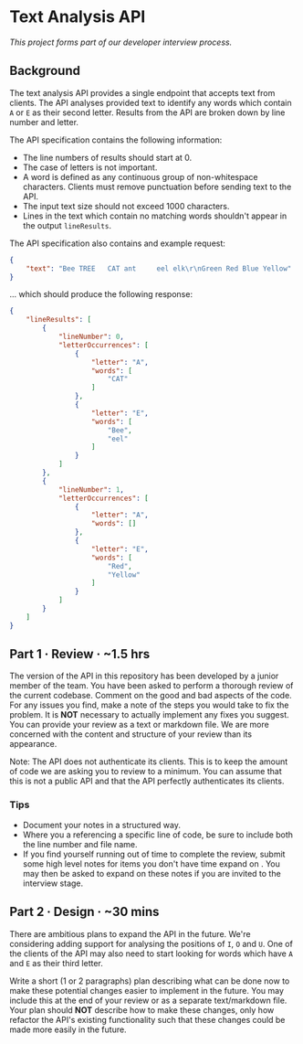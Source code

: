 # Text Analysis API

*This project forms part of our developer interview process.*

## Background

The text analysis API provides a single endpoint that accepts text from clients. The API analyses provided text to identify any words which contain `A` or `E` as their second letter. Results from the API are broken down by line number and letter. 

The API specification contains the following information:
- The line numbers of results should start at 0.
- The case of letters is not important.
- A word is defined as any continuous group of non-whitespace characters. Clients must remove punctuation before sending text to the API.
- The input text size should not exceed 1000 characters.
- Lines in the text which contain no matching words shouldn't appear in the output `lineResults`.

The API specification also contains and example request:
``` json
{
    "text": "Bee TREE   CAT ant     eel elk\r\nGreen Red Blue Yellow"
}
```

... which should produce the following response:
``` json
{
    "lineResults": [
        {
            "lineNumber": 0,
            "letterOccurrences": [
                {
                    "letter": "A",
                    "words": [
                        "CAT"
                    ]
                },
                {
                    "letter": "E",
                    "words": [
                        "Bee",
                        "eel"
                    ]
                }
            ]
        },
        {
            "lineNumber": 1,
            "letterOccurrences": [
                {
                    "letter": "A",
                    "words": []
                },
                {
                    "letter": "E",
                    "words": [
                        "Red",
                        "Yellow"
                    ]
                }
            ]
        }
    ]
}
```

## Part 1 · Review · ~1.5 hrs

The version of the API in this repository has been developed by a junior member of the team. You have been asked to perform a thorough review of the current codebase. Comment on the good and bad aspects of the code. For any issues you find, make a note of the steps you would take to fix the problem. It is **NOT** necessary to actually implement any fixes you suggest. You can provide your review as a text or markdown file. We are more concerned with the content and structure of your review than its appearance.

Note: The API does not authenticate its clients. This is to keep the amount of code we are asking you to review to a minimum. You can assume that this is not a public API and that the API perfectly authenticates its clients.

### Tips

- Document your notes in a structured way.
- Where you a referencing a specific line of code, be sure to include both the line number and file name.
- If you find yourself running out of time to complete the review, submit some high level notes for items you don't have time expand on . You may then be asked to expand on these notes if you are invited to the interview stage.

## Part 2 · Design · ~30 mins

There are ambitious plans to expand the API in the future. We're considering adding support for analysing the positions of `I`, `O` and `U`. One of the clients of the API may also need to start looking for words which have `A` and `E` as their third letter.

Write a short (1 or 2 paragraphs) plan describing what can be done now to make these potential changes easier to implement in the future. You may include this at the end of your review or as a separate text/markdown file. Your plan should **NOT** describe how to make these changes, only how refactor the API's existing functionality such that these changes could be made more easily in the future.
